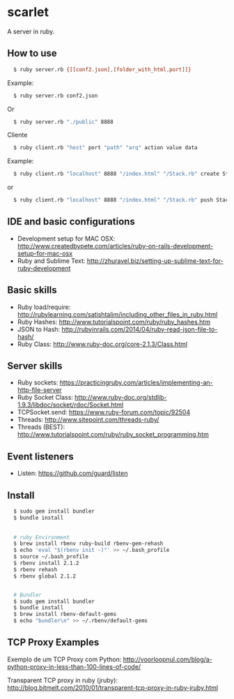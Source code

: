 scarlet
=======

A server in ruby.

## How to use
```sh
  $ ruby server.rb {[[conf2.json],[folder_with_html,port]]}
```
Example:
```sh
  $ ruby server.rb conf2.json
```
Or
```sh
  $ ruby server.rb "./public" 8888
```
Cliente

```sh
  $ ruby client.rb "host" port "path" "arq" action value data
```
Example:
```sh
  $ ruby client.rb "localhost" 8888 "/index.html" "/Stack.rb" create Stack
```
or
```sh
  $ ruby client.rb "localhost" 8888 "/index.html" "/Stack.rb" push Stack Test
```

## IDE and basic configurations
* Development setup for MAC OSX: http://www.createdbypete.com/articles/ruby-on-rails-development-setup-for-mac-osx
* Ruby and Sublime Text: http://zhuravel.biz/setting-up-sublime-text-for-ruby-development

## Basic skills
* Ruby load/require: http://rubylearning.com/satishtalim/including_other_files_in_ruby.html
* Ruby Hashes: http://www.tutorialspoint.com/ruby/ruby_hashes.htm
* JSON to Hash: http://rubyinrails.com/2014/04/ruby-read-json-file-to-hash/
* Ruby Class: http://www.ruby-doc.org/core-2.1.3/Class.html

## Server skills
* Ruby sockets: https://practicingruby.com/articles/implementing-an-http-file-server
* Ruby Socket Class: http://www.ruby-doc.org/stdlib-1.9.3/libdoc/socket/rdoc/Socket.html
* TCPSocket.send: https://www.ruby-forum.com/topic/92504
* Threads: http://www.sitepoint.com/threads-ruby/
* Threads (BEST): http://www.tutorialspoint.com/ruby/ruby_socket_programming.htm

## Event listeners
* Listen: https://github.com/guard/listen

## Install
```sh
  $ sudo gem install bundler
  $ bundle install
  
  
  # ruby Environment
  $ brew install rbenv ruby-build rbenv-gem-rehash
  $ echo 'eval "$(rbenv init -)"' >> ~/.bash_profile
  $ source ~/.bash_profile
  $ rbenv install 2.1.2
  $ rbenv rehash
  $ rbenv global 2.1.2


  # Bundler
  $ sudo gem install bundler
  $ bundle install
  $ brew install rbenv-default-gems
  $ echo "bundler\n" >> ~/.rbenv/default-gems
```
## TCP Proxy Examples

Exemplo de um TCP Proxy com Python:
http://voorloopnul.com/blog/a-python-proxy-in-less-than-100-lines-of-code/

Transparent TCP proxy in ruby (jruby):
http://blog.bitmelt.com/2010/01/transparent-tcp-proxy-in-ruby-jruby.html

```
